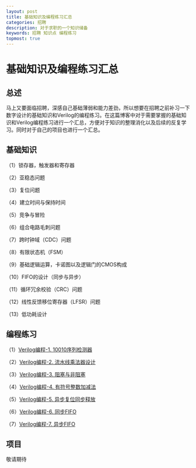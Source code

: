 ```yaml
---
layout: post
title: 基础知识及编程练习汇总
categories: 招聘
description: 对于求职的一个知识储备
keywords: 招聘 知识点 编程练习
topmost: true
---
```


# 基础知识及编程练习汇总

## 总述
马上又要面临招聘，深感自己基础薄弱和能力差劲，所以想要在招聘之前补习一下数字设计的基础知识和Verilog的编程练习。在这篇博客中对于需要掌握的基础知识和Verilog编程练习进行一个汇总，方便对于知识的整理消化以及后续的反复学习。同时对于自己的项目也进行一个汇总。

## 基础知识
（1）锁存器，触发器和寄存器

（2）亚稳态问题

（3）复位问题

（4）建立时间与保持时间

（5）竞争与冒险

（6）组合电路毛刺问题

（7）跨时钟域（CDC）问题

（8）有限状态机（FSM）

（9）基础逻辑运算，卡诺图以及逻辑门的CMOS构成

（10）FIFO的设计（同步与异步）

（11）循环冗余校验（CRC）问题

（12）线性反馈移位寄存器（LFSR）问题

（13）低功耗设计


## 编程练习
（1）[Verilog编程-1. 10010序列检测器](/_posts/2022-04-10-Verilog-practice-1.md)

（2）[Verilog编程-2. 流水线乘法器设计](/_posts/2022-04-10-Verilog-practice-2.md)

（3）[Verilog编程-3. 阻塞与非阻塞](/_posts/2022-04-10-Verilog-practice-3.md)

（4）[Verilog编程-4. 有符号整数加减法](/_posts/2022-04-10-Verilog-practice-4.md)

（5）[Verilog编程-5. 异步复位同步释放](/_posts/2022-04-10-Verilog-practice-5.md)

（6）[Verilog编程-6. 同步FIFO](/_posts/2022-04-10-Verilog-practice-6.md)

（7）[Verilog编程-7. 异步FIFO](/_posts/2022-04-10-Verilog-practice-7.md)


## 项目
敬请期待
